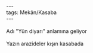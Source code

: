 ---<br>tags: Mekân/Kasaba<br>---<br><br>Adı "Yün diyarı" anlamına geliyor<br><br>Yazın arazideler kışın kasabada